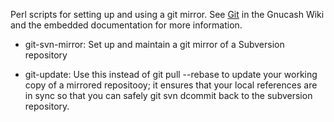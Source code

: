 Perl scripts for setting up and using a git mirror. See [Git](http://wiki.gnucash.org/Git) in the Gnucash Wiki and the embedded documentation for more information.

* git-svn-mirror: Set up and maintain a git mirror of a Subversion repository

* git-update: Use this instead of git pull --rebase to update your working copy of a mirrored repositooy; it ensures that your local references are in sync so that you can safely git svn dcommit back to the subversion repository.
